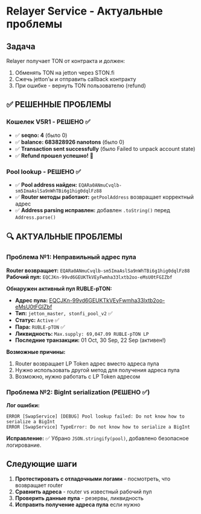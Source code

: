 # Relayer Service - Актуальные проблемы

## Задача

Relayer получает TON от контракта и должен:
1. Обменять TON на jetton через STON.fi
2. Сжечь jetton'ы и отправить callback контракту
3. При ошибке - вернуть TON пользователю (refund)

## ✅ РЕШЕННЫЕ ПРОБЛЕМЫ

### Кошелек V5R1 - РЕШЕНО ✅
- ✅ **seqno: 4** (было 0)
- ✅ **balance: 683828926 nanotons** (было 0) 
- ✅ **Transaction sent successfully** (было Failed to unpack account state)
- ✅ **Refund прошел успешно!** 🎉

### Pool lookup - РЕШЕНО ✅
- ✅ **Pool address найден:** `EQARa0ANmuCvqlb-sm5ImaAslSa9nWhTBi6g1hig0dqlFz88`
- ✅ **Router методы работают:** `getPoolAddress` возвращает корректный адрес
- ✅ **Address parsing исправлен:** добавлен `.toString()` перед `Address.parse()`

## 🔍 АКТУАЛЬНЫЕ ПРОБЛЕМЫ

### Проблема №1: Неправильный адрес пула

**Router возвращает:** `EQARa0ANmuCvqlb-sm5ImaAslSa9nWhTBi6g1hig0dqlFz88`
**Рабочий пул:** `EQCJKn-99vd6GEUKTkVEyFwmha33lxtb2oo-eMsU0tFGIZbf`

**Обнаружен активный пул RUBLE-pTON:**
- **Адрес пула:** [EQCJKn-99vd6GEUKTkVEyFwmha33lxtb2oo-eMsU0tFGIZbf](https://tonviewer.com/EQCJKn-99vd6GEUKTkVEyFwmha33lxtb2oo-eMsU0tFGIZbf)
- **Тип:** `jetton_master, stonfi_pool_v2` ✅
- **Статус:** `Active` ✅
- **Пара:** `RUBLE-pTON` ✅
- **Ликвидность:** `Max.supply: 69,047.09 RUBLE-pTON LP`
- **Последние транзакции:** 01 Oct, 30 Sep, 22 Sep (активен!)

**Возможные причины:**
1. Router возвращает LP Token адрес вместо адреса пула
2. Нужно использовать другой метод для получения адреса пула
3. Возможно, нужно работать с LP Token адресом

### Проблема №2: BigInt serialization (РЕШЕНО ✅)

**Лог ошибки:**
```
ERROR [SwapService] [DEBUG] Pool lookup failed: Do not know how to serialize a BigInt
ERROR [SwapService] TypeError: Do not know how to serialize a BigInt
```

**Исправление:** ✅ Убрано `JSON.stringify(pool)`, добавлено безопасное логирование.

## Следующие шаги

1. **Протестировать с отладочными логами** - посмотреть, что возвращает router
2. **Сравнить адреса** - router vs известный рабочий пул
3. **Проверить данные пула** - резервы, ликвидность
4. **Исправить получение адреса пула** если нужно